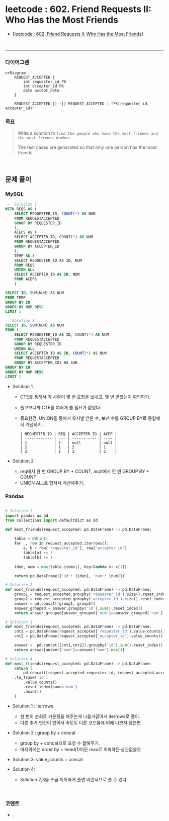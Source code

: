 # leetcode : 602. Friend Requests II: Who Has the Most Friends

* [[leetcode : 602. Friend Requests II: Who Has the Most Friends]](https://leetcode.com/problems/friend-requests-ii-who-has-the-most-friends/description/)

<br>

---

### **다이어그램**
```mermaid
erDiagram
    REQUEST_ACCEPTED {
        int requester_id PK
        int accepter_id PK
        date accept_date
    }

    REQUEST_ACCEPTED ||--|| REQUEST_ACCEPTED : "PK(requester_id, accepter_id)"
```

### **목표**
> Write a solution to `find the people who have the most friends and the most friends number.`
>
> The test cases are generated so that only one person has the most friends.


<br>

## 문제 풀이

### **MySQL**
```SQL
--  Solution 1
WITH REQS AS (
    SELECT REQUESTER_ID, COUNT(*) AS NUM
    FROM REQUESTACCEPTED
    GROUP BY REQUESTER_ID
    ),
    ACEPS AS (
    SELECT ACCEPTER_ID, COUNT(*) AS NUM
    FROM REQUESTACCEPTED
    GROUP BY ACCEPTER_ID
    ),
    TEMP AS (
    SELECT REQUESTER_ID AS ID, NUM
    FROM REQS
    UNION ALL
    SELECT ACCEPTER_ID AS ID, NUM
    FROM ACEPS
    )

SELECT ID, SUM(NUM) AS NUM
FROM TEMP
GROUP BY ID
ORDER BY NUM DESC
LIMIT 1

-- Solution 2
SELECT ID, SUM(NUM) AS NUM
FROM (
    SELECT REQUESTER_ID AS ID, COUNT(*) AS NUM
    FROM REQUESTACCEPTED
    GROUP BY REQUESTER_ID
    UNION ALL
    SELECT ACCEPTER_ID AS ID, COUNT(*) AS NUM
    FROM REQUESTACCEPTED
    GROUP BY ACCEPTER_ID) AS SUB
GROUP BY ID
ORDER BY NUM DESC
LIMIT 1
```

* Solution 1
  * CTE를 통해서 각 사람이 몇 번 요청을 보내고, 몇 번 받았는지 확인하기.
  * 풀고보니까 CTE를 여러개 쓸 필요가 없었다.
  * 중요한건, UNION을 통해서 유저별 받은 수, 보낸 수를 GROUP BY로 통합해서 계산하기.

    ```TEXT
    | REQUESTER_ID | REQ | ACCEPTER_ID | ACEP |
    | ------------ | --- | ----------- | ---- |
    | 1            | 2   | null        | null |
    | 2            | 1   | 2           | 1    |
    | 3            | 1   | 3           | 2    |
    ```

* Solution 2
  * req에서 한 번 GROUP BY + COUNT, acpt에서 한 번 GROUP BY + COUNT
  * UNION ALL로 합쳐서 계산해주기.
  
### **Pandas**
```python

# Solution 1
import pandas as pd
from collections import defaultdict as dd

def most_friends(request_accepted: pd.DataFrame) -> pd.DataFrame:
    
    table = dd(int)
    for _, row in request_accepted.iterrows():
        a, b = row['requester_id'], row['accepter_id']
        table[a] += 1
        table[b] += 1
    
    iden, num = max(table.items(), key=lambda x: x[1])

    return pd.DataFrame({'id': [iden], 'num': [num]})

# Solution 2
def most_friends(request_accepted: pd.DataFrame) -> pd.DataFrame:
    group1 = request_accepted.groupby('requester_id').size().reset_index(name='num').rename(columns={'requester_id': 'id'})
    group2 = request_accepted.groupby('accepter_id').size().reset_index(name='num').rename(columns={'accepter_id': 'id'})
    answer = pd.concat([group1, group2])
    answer_grouped = answer.groupby('id').sum().reset_index()
    return answer_grouped[answer_grouped['num']==answer_grouped['num'].max()][['id','num']]

# Solution 3
def most_friends(request_accepted: pd.DataFrame) -> pd.DataFrame:
    cnt1 = pd.DataFrame(request_accepted['requester_id'].value_counts().reset_index(name='num')).rename(columns={'requester_id':'id'})
    cnt2 = pd.DataFrame(request_accepted['accepter_id'].value_counts().reset_index(name='num')).rename(columns={'accepter_id':'id'})

    answer =  pd.concat([cnt1,cnt2]).groupby('id').sum().reset_index()
    return answer[answer['num']==answer['num'].max()]

# Solution 4
def most_friends(request_accepted: pd.DataFrame) -> pd.DataFrame:
    return (
        pd.concat([request_accepted.requester_id, request_accepted.accepter_id])
    .to_frame('id')
        .value_counts()
        .reset_index(name='num')
        .head(1)
    )
```

* Solution 1 : iterrows
  * 한 번의 순회로 카운팅을 해주는게 나을거같아서 iterrows로 풀이.
  * 다른 추가 연산이 없어서 속도도 다른 코드들에 비해 나쁘지 않은편

* Solution 2 : gruop by + concat
  * group by + concat으로 요청 수 합해주기.
  * 마지막에는 order by + head(1)이든 max로 조회하든 상관없을듯

* Solution 3: value_counts + concat

* Solution 4:
  * Solution 2,3을 조금 똑똑하게 풀면 이런식으로 풀 수 있다.
  
<br>

### **코멘트**
* .
